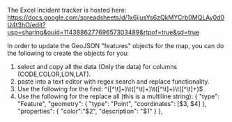 The Excel incident tracker is hosted here:
https://docs.google.com/spreadsheets/d/1x6ijusYs6zQkMYCrb0MQLAy0d0U4t3hO/edit?usp=sharing&ouid=114388627769657303489&rtpof=true&sd=true


In order to update the GeoJSON "features" objects for the map, you can do the following to create the objects for you:
1) select and copy all the data (Only the data) for columns (CODE,COLOR,LON,LAT).
2) paste into a text editor with regex search and replace functionality.
3) Use the following for the find: ^([^\t]+)\t([^\t]+)\t([^\t]+)\t([^\t]+)$
4) Use the following for the replace all (this is a multiline string):
{
   "type": "Feature", "geometry": { "type": "Point", "coordinates": [$3, $4] },
   "properties": { "color":"$2", "description": "$1" }
},
